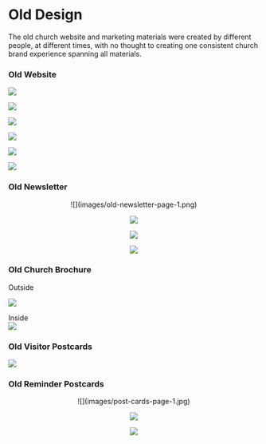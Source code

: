 # Old Design

The old church website and marketing materials were created by different people, at different times, with no thought to creating one consistent church brand experience spanning all materials.

### Old Website

![](images/old-website-welcome-page.jpg)

![](images/old-website-fellowship-and-outreach.jpg)

![](images/old-website-photos.jpg)

![](images/old-website-youth-activities.jpg)

![](images/old-website-times-of-worship.jpg)

![](images/old-website-contact.jpg)

### Old Newsletter

<center>
![](images/old-newsletter-page-1.png)

![](images/old-newsletter-page-2.png)

![](images/old-newsletter-page-3.png)

![](images/old-newsletter-page-4.png)
</center>

### Old Church Brochure

Outside<br>

![](images/church-brochure-outside.png)

Inside<br>
![](images/church-brochure-inside.png)

### Old Visitor Postcards

![](images/visitor-post-cards.jpg)

### Old Reminder Postcards
<center>
![](images/post-cards-page-1.jpg)

![](images/post-cards-page-2.jpg)

![](images/post-cards-page-3.jpg)
</center>
